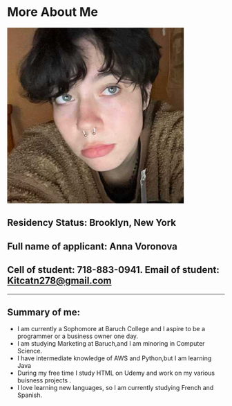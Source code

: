 <h1>More About Me </h1>
<a href="https://drive.google.com/file/d/17yG9K2yJTTBcZIIiJWtl9dwGEpZrhfDw/view?usp=sharing">
    <img src="https://raw.githubusercontent.com/AnnaV02/Scholarship/main/Annapic.png" alt="Picture of Anna Voronova">
</a>
<h2> Residency Status: Brooklyn, New York</h2>
<h2> Full name of applicant: Anna Voronova</h2>
<h2> Cell of student: 718-883-0941. Email of student: <a href= "https://mail.google.com/mail/u/0/#search/kitcatan278%40gmail.com"> Kitcatn278@gmail.com</a></h2>
<hr>
<h2> Summary of me:</h2>
<ul>
 <li> I am currently a Sophomore at Baruch College and I aspire to be a programmer or a business owner one day.</li> 
 <li> I am studying Marketing at Baruch,and I am minoring in Computer Science.</li> 
 <li> I have intermediate knowledge of AWS and Python,but I am learning Java</li>
 <li> During my free time I study HTML on Udemy and work on my various buisness projects .</li>
 <li> I love learning new languages, so I am currently studying French and Spanish.</li>
</ul>
